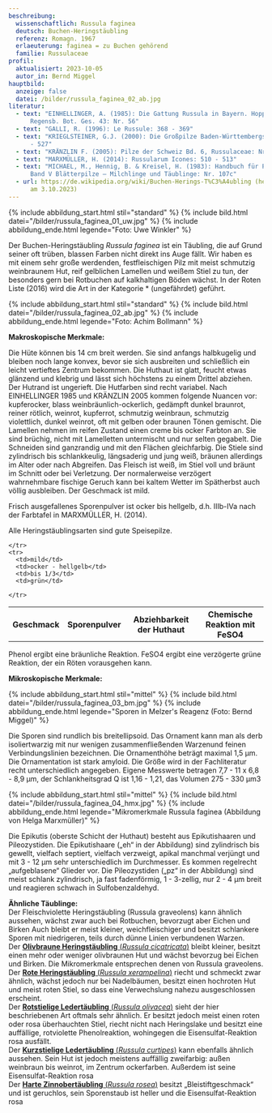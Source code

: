 ```yaml
---
beschreibung:
  wissenschaftlich: Russula faginea
  deutsch: Buchen-Heringstäubling
  referenz: Romagn. 1967
  erlaeuterung: faginea = zu Buchen gehörend
  familie: Russulaceae
profil:
  aktualisiert: 2023-10-05
  autor_in: Bernd Miggel
hauptbild:
  anzeige: false
  datei: /bilder/russula_faginea_02_ab.jpg
literatur:
  - text: "EINHELLINGER, A. (1985): Die Gattung Russula in Bayern. Hoppea, Denkschr.
      Regensb. Bot. Ges. 43: Nr. 56"
  - text: "GALLI, R. (1996): Le Russule: 368 - 369"
  - text: "KRIEGLSTEINER, G.J. (2000): Die Großpilze Baden-Württembergs, Bd. 2: 525
      - 527"
  - text: "KRÄNZLIN F. (2005): Pilze der Schweiz Bd. 6, Russulaceae: Nr. 130"
  - text: "MARXMÜLLER, H. (2014): Russularum Icones: 510 - 513"
  - text: "MICHAEL, M., Hennig, B. & Kreisel, H. (1983): Handbuch für Pilzfreunde
      Band V Blätterpilze – Milchlinge und Täublinge: Nr. 107c"
  - url: https://de.wikipedia.org/wiki/Buchen-Herings-T%C3%A4ubling (heruntergeladen
      am 3.10.2023)
---
```

{% include abbildung_start.html stil="standard" %}
{% include bild.html datei="/bilder/russula_faginea_01_uw.jpg" %}
{% include abbildung_ende.html legende="Foto: Uwe Winkler" %}

Der Buchen-Heringstäubling *Russula faginea* ist ein Täubling, die auf Grund seiner oft trüben, blassen Farben nicht direkt ins Auge fällt. Wir haben es mit einem sehr große werdenden, festfleischigen Pilz mit meist schmutzig weinbraunem Hut, reif gelblichen Lamellen und weißem Stiel zu tun, der besonders gern bei Rotbuchen auf kalkhaltigen Böden wächst. In der Roten Liste (2016) wird die Art in der Kategorie * (ungefährdet) geführt.

{% include abbildung_start.html stil="standard" %}
{% include bild.html datei="/bilder/russula_faginea_02_ab.jpg" %}
{% include abbildung_ende.html legende="Foto: Achim Bollmann" %}

**Makroskopische Merkmale:**

Die Hüte können bis 14 cm breit werden. Sie sind anfangs halbkugelig und bleiben noch lange konvex, bevor sie sich ausbreiten und schließlich ein leicht vertieftes Zentrum bekommen. Die Huthaut ist glatt, feucht etwas glänzend und klebrig und lässt sich höchstens zu einem Drittel abziehen. Der Hutrand ist ungerieft. Die Hutfarben sind recht variabel. Nach EINHELLINGER 1985 und KRÄNZLIN 2005 kommen folgende Nuancen vor: kupferocker, blass weinbräunlich-ockerlich, gedämpft dunkel braunrot, reiner rötlich, weinrot, kupferrot, schmutzig weinbraun, schmutzig violettlich, dunkel weinrot, oft mit gelben oder braunen Tönen gemischt. Die Lamellen nehmen im reifen Zustand einen creme bis ocker Farbton an. Sie sind brüchig, nicht mit Lamelletten untermischt und nur selten gegabelt. Die Schneiden sind ganzrandig und mit den Flächen gleichfarbig. Die Stiele sind zylindrisch bis  schlankkeulig, längsaderig und jung weiß, bräunen allerdings im Alter oder nach Abgreifen. Das Fleisch ist weiß, im Stiel voll und bräunt im Schnitt oder bei Verletzung. Der normalerweise verzögert wahrnehmbare fischige Geruch kann bei kaltem Wetter im Spätherbst auch völlig ausbleiben. Der Geschmack ist mild. 

Frisch ausgefallenes Sporenpulver ist ocker bis hellgelb, d.h. IIIb-IVa nach der Farbtafel in MARXMÜLLER, H. (2014).

Alle Heringstäublingsarten sind gute Speisepilze.

<div class="table-responsive">
  <table class="table taeubling">
    <tr>
      <th rowspan="2">Geschmack</th>
      <th rowspan="2">Sporenpulver</th>
      <th rowspan="2">Abziehbarkeit der Huthaut</th>
      <th colspan="3" class="text-center">Chemische Reaktion mit FeSO4</th>
    </tr>
    <tr>
      
      
    </tr>
    <tr>
      <td>mild</td>
      <td>ocker - hellgelb</td>
      <td>bis 1/3</td>
      <td>grün</td>
       
    </tr>
  </table>
</div>

Phenol ergibt eine bräunliche Reaktion. FeSO4 ergibt eine verzögerte grüne Reaktion, der ein Röten vorausgehen kann.

**Mikroskopische Merkmale:**

{% include abbildung_start.html stil="mittel" %}
{% include bild.html datei="/bilder/russula_faginea_03_bm.jpg" %}
{% include abbildung_ende.html legende="Sporen in Melzer's Reagenz (Foto: Bernd Miggel)" %}

Die Sporen sind rundlich bis breitellipsoid. Das Ornament kann man als derb isoliertwarzig mit nur wenigen zusammenfließenden Warzenund feinen Verbindungslinien bezeichnen. Die Ornamenthöhe beträgt maximal 1,5 µm. Die Ornamentation ist stark amyloid. Die Größe wird in der Fachliteratur recht unterschiedlich angegeben. Eigene Messwerte betragen 7,7 - 11 x 6,8 - 8,9 µm, der Schlankheitsgrad Q ist 1,16 - 1,21, das Volumen 275 - 330 µm3

{% include abbildung_start.html stil="mittel" %}
{% include bild.html datei="/bilder/russula_faginea_04_hmx.jpg" %}
{% include abbildung_ende.html legende="Mikromerkmale Russula faginea (Abbildung von Helga Marxmüller)" %}

Die Epikutis (oberste Schicht der Huthaut) besteht aus Epikutishaaren und Pileozystiden. Die Epikutishaare („eh“ in der Abbildung) sind zylindrisch bis gewellt, vielfach septiert, vielfach verzweigt, apikal manchmal verjüngt und mit 3 - 12 µm sehr unterschiedlich im Durchmesser. Es kommen regelrecht „aufgeblasene“ Glieder vor. Die Pileozystiden („pz“ in der Abbildung) sind meist schlank zylindrisch, ja fast fadenförmig, 1 - 3-zellig, nur 2 - 4  µm breit und reagieren schwach in Sulfobenzaldehyd.

**Ähnliche Täublinge:**\
Der Fleischviolette Heringstäubling (Russula graveolens) kann ähnlich aussehen, wächst zwar auch bei Rotbuchen, bevorzugt aber Eichen und Birken Auch bleibt er meist kleiner, weichfleischiger und besitzt schlankere Sporen mit niedrigeren, teils durch dünne Linien verbundenen Warzen.  
Der [**Olivbraune Heringstäubling** (*Russula cicatricata*)](/pilze/russula-cicatricata-olivbrauner-heringstäubling) bleibt kleiner, besitzt einen mehr oder weniger olivbraunen Hut und wächst bevorzug bei Eichen und Birken. Die Mikromerkmale entsprechen denen von Russula graveolens.\
Der [**Rote Heringstäubling** (*Russula xerampelina*)](/pilze/russula-xerampelina-roter-heringstäubling) riecht und schmeckt zwar ähnlich, wächst jedoch nur bei Nadelbäumen, besitzt einen hochroten Hut und meist roten Stiel, so dass eine Verwechslung nahezu ausgeschlossen erscheint.\
Der [**Rotstielige Ledertäubling** (*Russula olivacea*)](/pilze/russula-olivacea-rotstieliger-ledertäubling) sieht der hier beschriebenen Art oftmals sehr ähnlich. Er besitzt jedoch meist einen roten oder rosa überhauchten Stiel, riecht nicht nach Heringslake und besitzt eine auffällige, rotviolette Phenolreaktion, wohingegen die Eisensulfat-Reaktion rosa ausfällt.\
Der [**Kurzstielige Ledertäubling** (*Russula curtipes*)](/pilze/russula-curtipes-kurzstieliger-ledertäubling) kann ebenfalls ähnlich aussehen. Sein Hut ist jedoch meistens auffällig zweifarbig: außen weinbraun bis  weinrot, im Zentrum ockerfarben. Außerdem ist seine Eisensulfat-Reaktion rosa\
Der [**Harte Zinnobertäubling** (*Russula rosea*)](/pilze/russula-rosea-harter-zinnobertäubling) besitzt „Bleistiftgeschmack“ und ist geruchlos, sein Sporenstaub ist heller und die Eisensulfat-Reaktion rosa